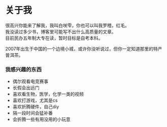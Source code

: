 # 关于我


很高兴你能来了解我，我叫白咲雫，你也可以叫我罗稽，红毛。   
我没读过多少书，博客里可能写不出什么高质量的文章。  
目前民办五年制大专在读，暂时目标是自考本科。  

2007年出生于中国的一个边境小城，或许你没听说过，但你一定知道那里的特产普洱茶。   


### 我感兴趣的东西
- 偶尔观看电竞赛事
- 长假会出远门
- 喜欢看生物，医学，化学一类的视频
- 喜欢打游戏，尤其是cs
- 喜欢折腾硬件，自己diy
- 隔一段时间会猛补番
- 会折腾一些有用没用的小玩意